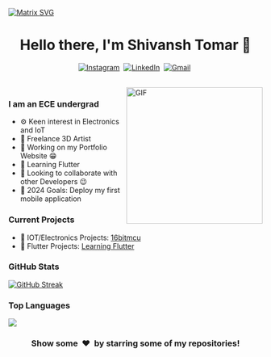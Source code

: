 
[![Matrix SVG](https://raw.githubusercontent.com/rodrigograca31/rodrigograca31/master/matrix.svg)](https://www.youtube.com/watch?v=dQw4w9WgXcQ)

<p>
  <h1 align="center"><b>Hello there, I'm Shivansh Tomar 👋</b></h1>
</p>

<p align="center">
    <a href="https://instagram.com/azhilus"><img src="https://img.shields.io/badge/instagram-%23E4405F.svg?&style=for-the-badge&logo=instagram&logoColor=white" alt="Instagram" /></a>&nbsp;
    <a href="https://www.linkedin.com/in/shivtomar30"><img src="https://img.shields.io/badge/linkedin-%230077B5.svg?&style=for-the-badge&logo=linkedin&logoColor=white" alt="LinkedIn" /></a>&nbsp;
    <a href="mailto:thegawkyeditor@gmail.com=Hola%20Shivansh"><img src="https://img.shields.io/badge/gmail-%23D14836.svg?&style=for-the-badge&logo=gmail&logoColor=white" alt="Gmail"/></a>&nbsp;
</p>

<br>

<img align="right" height="270px" alt="GIF" src="https://i.pinimg.com/originals/e4/26/70/e426702edf874b181aced1e2fa5c6cde.gif" />

### I am an ECE undergrad

- ⚙️ Keen interest in Electronics and IoT
- 💼 Freelance 3D Artist
- 🔭 Working on my Portfolio Website :grin:
- 🌱 Learning Flutter
- 👯 Looking to collaborate with other Developers :wink:
- 🥅 2024 Goals: Deploy my first mobile application

### Current Projects

- 🚀 IOT/Electronics Projects: [16bitmcu](https://github.com/azhilus/16bitmcu)
- 📱 Flutter Projects: [Learning Flutter](https://github.com/Azhilus/Learning-Flutter)

### GitHub Stats

[![GitHub Streak](https://streak-stats.demolab.com?user=azhilus&theme=burnt-neon&hide_border=true&border_radius=10&date_format=j%20M%5B%20Y%5D)](https://git.io/streak-stats)

### Top Languages

<p align='left'>
  <img align="center" src="https://github-readme-stats.vercel.app/api/top-langs/?username=azhilus&show_icons=true&hide_border=true&theme=radical">
</p>



<div align="center">
  <h3 align="center">Show some &nbsp;❤️&nbsp; by starring some of my repositories!</h3>
</div>
